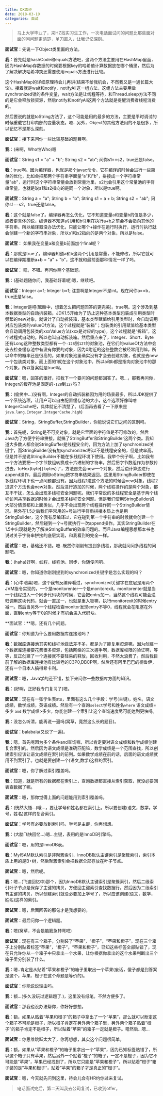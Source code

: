 ```yaml
---
title: DX面经
date: 2018-03-10
categories: 面试
---
```


> 马上大学毕业了，来HZ找实习生工作，一次电话面试问的问题比那些面对面的问问题更清楚，单刀直入，让我记忆深刻。

**面试官**：先说一下Object类里面的方法。

**我**：首先就是hashCode和equals方法吧，这两个方法主要用在HashMap里面，因为HashMap存数据的时候要根据key的哈希值计算数据放在哪个桶里，然后为了解决解决哈希冲突还需要使用equals方法进行比较。

这个HashMap的详细原理待会儿再讲(结果不给我机会，不然我又是一通长篇大论)。接着就是wait和notify，notifyAll这一组方法，这组方法主要用做synchronized锁的条件变量，wait方法是让线程等待，和Thread.sleep方法不同的是它会释放锁资源，然后notify和notifyAll这两个方法就是提醒消费者线程消费的。

然后要说的就是toString方法了，这个可能是用的最多的方法，主要是平时调试的时候重载它打印内部的变量状态。嗯…另外，Object的其他方法用的不是很多，所以记忆不是那么深刻。

**面试官**：接下来问你一些比较基础的题目啊。

**我**：(来啊，Who怕Who)嗯

**面试官**：String s1 = "a" + "b"; String s2 = "ab"; 问你s1==s2，true还是false。

**我**：true啊。因为编译器，也就是那个javac命令，它在编译的时候会进行一些简单的优化，比如会把那两个字符串字面量“a”和"b"，拼接成一个字符串常量"ab"，运行时这个字符串常量会放到常量池里，s2也会引用这个常量池的字符串常量，也就是说s1和s2指向的是同一个对象，所以是true啊。

**面试官**：String a = "a"; String b = "b"; String s1 = a + b; String s2 = "ab"; 问你s1==s2，true还是false。

**我**：这个就是false了。编译器再怎么优化，它不知道变量a和变量b的值是多少，或者更具体的说，编译器不知道a引用和b引用在执行a+b之前会不会指向其他的字符串。所以编译器没办法优化，只能让哪个+操作在运行时执行，运行时执行就会创建一个新的字符串对象，所以s1和s2指向的是两个对象，所以是false。

**面试官**：	如果我在变量a和变量b前面加个final呢？

**我**：那就是true了。编译器知道a和b这两个引用是常量，不能修改，所以它就可以在编译期推断a+b = "a" + "b"，这不就和最前面那种情况一样了吗。

**面试官**： 嗯，不错。再问你两个基础题。

**我**：(基础题随你问，我基础好着呢)嗯，继续吧。

**面试官**：Integer a=1; Integer b=1; 注意啊是Integer不是int。现在问你a==b，true还是false。

**我**：Integer是吧(酝酿中，想着怎么把问题回答的更完美)。true啊。这个涉及到基本数据类型的自动拆装箱，JDK1.5开始为了防止这种基本类型包装成引用类型时频繁的new对象，就设计了自动拆装箱，基本类型赋值给引用类型时，会自动调用对应包装类的valueOf方法，这个过程就是“装箱”；包装类的引用赋值给基本类型会自动调用包装类的xxxValue方法(xxx是对应的type)，这个过程就是“拆箱”。这个过程式自动的，所以也叫自动拆装箱。然后重点来了，Integer、Short、Byte还有Long这种整数类型都有一个`-128`到`127`的对象池，在它们的valueOf方法中会先去检查缓存池中有没有你要的对象，因为0附近的这些整数会被经常用到嘛，所以命中的概率还是很高的，如果对象池里确实没有才会去创建对象，也就是去new一个包装类对象。而上面的1就在这个对象池中，所以a和b都是指向对象池中的那个对象，所以答案就是true啊。

**面试官**：嗯，回答的很好，把我下一个要问的问题都回答了。嗯...，那我再问你，Integer的缓存池是固定的`-128`到`127`吗？

**我**：(偷笑中...)没有啊，Integer的自动拆装箱因为用的场景最多，所以JDK提供了一个系统选项，让用户可以自由配置缓存池的大小，这个选项好像叫啥IntegerCache吧，具体就记不清楚了。(后面再去看了一下原来是`java.lang.Integer.IntegerCache.high`)

**面试官**：String，StringBuffer,StringBuilder，你能说说它们之间的区别吗。

**我**：首先呢，String是不可变对象，就是它里面的字符值是不可修改的。然后Java为了方便字符串拼接，就搞了StringBuffer和StringBuilder这两个类。我知道大多数人都会说StringBuffer是线程安全的，因为方法上加了synchronized关键字，而StringBuilder没有加synchronized所以不是线程安全的，但是效率高。但是并不是说StringBuilder不能在多线程环境下使用。我举个例子啊，比如我有一个方法要把一个字节数组转换成十六进制的字符串，然后把字节数组作为参数传进去，toHex(byte[] bytes)了，方法首先会new一个对象，然后边计算边进行append操作，最后调用toString把字符串结果返回。这里用StringBuilder即使在多线程环境下也一点问题都没有。因为线程1进这个方法的时候会new对象，线程2进这个方法也会new对象，然后进行追加的时候，两个线程操作的是两个对象，都互不干扰，怎么会出现多线程安全问题呢。我们平常说的多线程安全是基于两个线程访问共享数据的时候才会出现多线程安全问题。但是我们使用StringBuilder的大部分情景都和上面类似，几乎不会出现两个线程操作同一个StringBuilder情况。另外在1.5之后我们平常用的+号进行字符串拼接本质上也是用StringBuilder，这个我有反编译过，它在碰到第一个字符串的时候就会创建一个StringBuilder，然后碰到一个+号就执行一次append操作。其实StringBuilder在1.5中出现就是为了解决StringBuffer的效率问题的。而且Java编程思想那本书也说过关于字符串拼接的底层实现，和我看到的完全一样。

**面试官**：嗯，基础还不错。嗯..既然你刚刚有提到多线程，那我就问问多线程的问题吧。

**我**：(haha)好啊，线程，线程池，同步，你随便问吧。

**面试官**：嗯，你知道你刚刚提到的synchronized关键字是怎么实现的吗？

**我**：(心中暗喜)嗯，这个我有反编译看过，synchronized关键字在底层是用两个JVM指令实现的，一个是monitorenter一个是monitorexit。monitorenter就是当一个线程进入一个同步代码块的时候，它会把entry加一，当然这个线程可能会递归调用这块代码，就会一直加一，也就是重入锁嘛，执行monitorexit的时候entry减一。然后当另外一个线程检查monitor发现entry不等0，线程就会在阻塞在外面，直到entry等于0的时候才有机会进入代码块。

**面试官：**嗯。还有几个问题。

**面试官**：你知道为什么要用数据库连接池吗？

**我**：数据库连接池其实和线程池做法差不多，都是为了能复用资源嘛。因为创建一个数据库连接要花费很多资源，包括网络的三次握手啊，数据库权限的验证啊，等等，反正创建了一个连接就不要轻易的释放，回收利用，不然太浪费了。然后我目前了解的数据库连接池有比较老的C3P0,DBCP啊，然后还有阿里巴巴的德鲁伊，还有一个日本人搞得希卡利。

**面试官**：嗯，Java学的还不错，接下来问你一些数据库方面的知识。

**我**：(好啊，正好我专门复习了)嗯。

**面试官**：现在有一张学生表stu，里面有这么几个字段：学号(主键)，姓名，语文成绩，数学成绩，英语成绩。然后有一个查询`select`学号和姓名`where` 语文成绩=多少 `and` 数学成绩>多少。你能创建一个索引让这个查询速度尽可能达到更快吗。

**我**：没怎么听清，能再说一遍吗(窝草，竟然这么长的题目)。

**面试官**：balabala(又说了一遍)。

**我**：嗯，首先呢因为多个条件and查询嘛，所以肯定要对语文成绩和数学成绩创建复合索引的。然后因为语文成绩是准确匹配嘛，数学成绩是一个范围查找，所以创建索引应该让语文成绩在索引的前列。如果数学成绩在前的话，后面的语文成绩就用不到索引了。也就是要创建一个(语文,数学)这样的索引。

**面试官**：嗯，你了解过索引覆盖吗。

**我**：知道，就是所有的数据都在索引上，查询数据都直接从索引获取，就没必要回表查数据了嘛。

**面试官**：嗯，那你觉得上面的问题能用到索引覆盖吗。

**我**：(恍然大悟...)哦...，要让学号和姓名都在索引上。所以要创建(语文，数学，学号，姓名)这样的复合索引。

**面试官**：学号有必要放到索引吗，学号是主键，你再想想。

**我**：(大脑飞快回忆...)嗯...主键，表用的是InnoDB引擎吗。

**面试官**：嗯，用的是InnoDB表。

**我**：MyISAM默认索引是非聚簇索引，InnoDB默认主键索引是聚簇索引，索引本质上用的是B+树，然后聚簇索引会把数据全部存放在叶子节点。

**面试官**：嗯，然后呢。

**我**：嗯...(飞速回忆中)那个，因为InnoDB默认主键索引是聚簇索引，然后二级索引叶子节点是保存了主键的拷贝，方便回主键索引查找数据行。然后因为二级索引有主键的拷贝，所以创建索引就没必要加上学号了，所以应该创建(语文，数学，姓名)这样的索引。

**面试官**：嗯，后面回答的那句才是我想要的。

**面试官**：最后问你一个逻辑题。

**我**：嗯(窝草，不会是脑筋急转弯吧)

**面试官**：现在有三个箱子，分别装了“苹果”，“橙子”，“苹果和橙子”。现在三个箱子上分别贴着标签“苹果”，“橙子”，“苹果和橙子”，已知这些标签全部贴错了，现在只允许你从一个箱子中只拿出一个水果，让你根据你拿出的这个水果判断出三个箱子里分别装了什么。

**我**：嗯..肯定是从贴着“苹果和橙子”的箱子里取出一个苹果(废话，傻子都是到答案是这个，苹果、橙子在这个命题是等价的)。

**面试官**：你能说说理由吗。

**我**：额...(多久没玩过逻辑题了.)，这里没有纸笔，不然方便多了。

**面试官**：那我也没办法帮你，你好好想想。

**我**：额，如果从贴着“苹果和橙子”的箱子中拿出了一个“苹果”，那么就可以断定这个箱子不可能是橙子，所以橙子肯定在另外两个箱子里，另外两个箱子贴着“橙子”的箱子肯定不是橙子，所以贴着“苹果”的箱子一定就是橙子。嗯然后...嗯...

**面试官**：你思维跳跃太大了，你再想想，其实这个问题很简单。

**我**：额，如果从“苹果和橙子”的箱子里拿出一个“苹果”，因为已知标签贴错了，所以这个箱子只有苹果，然后另外一个贴着“橙子“的箱子，一定不是橙子，因为它不可能是”苹果“，苹果已经找到了，所以它只能是”苹果和橙子“，所以贴着”橙子“箱子装的是”苹果和橙子“，贴着”苹果“的箱子才是真正的”橙子“。

**面试官**：嗯，今天就先问到这里，待会儿会有HR约你过来复试。

> 电话面试完后，第二天叫我去公司复试，已收到offer。